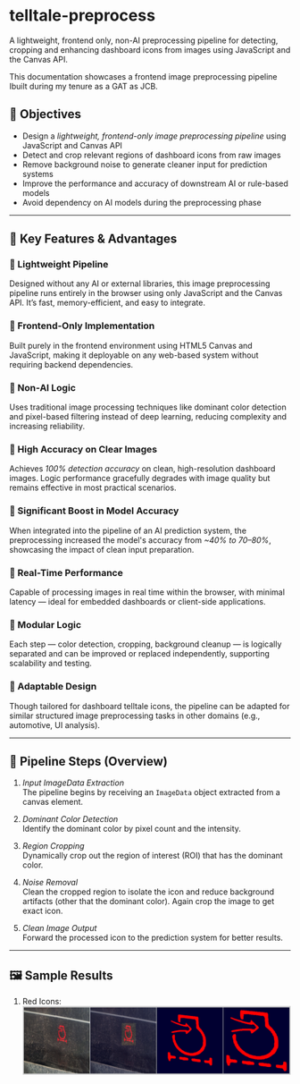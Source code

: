 # telltale-preprocess
A lightweight, frontend only, non-AI preprocessing pipeline for detecting, cropping and enhancing dashboard icons from images using JavaScript and the Canvas API.  

This documentation showcases a frontend image preprocessing pipeline Ibuilt during my tenure as a GAT as JCB.  
  
## 📌 Objectives

- Design a *lightweight, frontend-only image preprocessing pipeline* using JavaScript and Canvas API
- Detect and crop relevant regions of dashboard icons from raw images
- Remove background noise to generate cleaner input for prediction systems
- Improve the performance and accuracy of downstream AI or rule-based models
- Avoid dependency on AI models during the preprocessing phase

---

## 🚀 Key Features & Advantages

### 🔹 Lightweight Pipeline
Designed without any AI or external libraries, this image preprocessing pipeline runs entirely in the browser using only JavaScript and the Canvas API. It’s fast, memory-efficient, and easy to integrate.

### 🔹 Frontend-Only Implementation
Built purely in the frontend environment using HTML5 Canvas and JavaScript, making it deployable on any web-based system without requiring backend dependencies.

### 🔹 Non-AI Logic
Uses traditional image processing techniques like dominant color detection and pixel-based filtering instead of deep learning, reducing complexity and increasing reliability.

### 🔹 High Accuracy on Clear Images
Achieves *100% detection accuracy* on clean, high-resolution dashboard images. Logic performance gracefully degrades with image quality but remains effective in most practical scenarios.

### 🔹 Significant Boost in Model Accuracy
When integrated into the pipeline of an AI prediction system, the preprocessing increased the model's accuracy from *~40% to 70–80%*, showcasing the impact of clean input preparation.

### 🔹 Real-Time Performance
Capable of processing images in real time within the browser, with minimal latency — ideal for embedded dashboards or client-side applications.

### 🔹 Modular Logic
Each step — color detection, cropping, background cleanup — is logically separated and can be improved or replaced independently, supporting scalability and testing.

### 🔹 Adaptable Design
Though tailored for dashboard telltale icons, the pipeline can be adapted for similar structured image preprocessing tasks in other domains (e.g., automotive, UI analysis).

---

## 🧠 Pipeline Steps (Overview)

1. *Input ImageData Extraction*  
   The pipeline begins by receiving an `ImageData` object extracted from a canvas element.

2. *Dominant Color Detection*  
   Identify the dominant color by pixel count and the intensity.

3. *Region Cropping*  
   Dynamically crop out the region of interest (ROI) that has the dominant color.

4. *Noise Removal*  
   Clean the cropped region to isolate the icon and reduce background artifacts (other that the dominant color). Again crop the image to get exact icon.

5. *Clean Image Output*  
   Forward the processed icon to the prediction system for better results.

---

## 🖼️ Sample Results
1. Red Icons:
   ![Result1](icon-red1.png)
